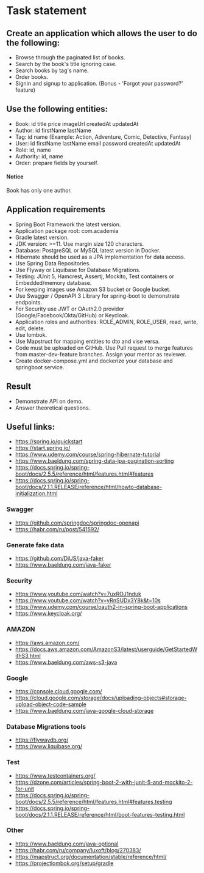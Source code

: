 # Task statement

## Create an application which allows the user to do the following:

- Browse through the paginated list of books.
- Search by the book's title ignoring case.
- Search books by tag's name.
- Order books.
- Signin and signup to application. (Bonus - 'Forgot your password?' feature)

## Use the following entities:

- Book: id title price imageUrl createdAt updatedAt
- Author: id firstName lastName
- Tag: id name  (Example: Action, Adventure, Comic, Detective, Fantasy)
- User: id firstName lastName email password createdAt updatedAt
- Role: id, name
- Authority: id, name
- Order: prepare fields by yourself.

#### Notice

Book has only one author.

## Application requirements

- Spring Boot Framework the latest version.
- Application package root: com.academia
- Gradle latest version.
- JDK version: >=11. Use margin size 120 characters.
- Database: PostgreSQL or MySQL latest version in Docker.
- Hibernate should be used as a JPA implementation for data access.
- Use Spring Data Repositories.
- Use Flyway or Liquibase for Database Migrations.
- Testing: JUnit 5, Hamcrest, Assertj, Mockito, Test containers or Embedded/memory database.
- For keeping images use Amazon S3 bucket or Google bucket.
- Use Swagger / OpenAPI 3 Library for spring-boot to demonstrate endpoints.
- For Security use JWT or OAuth2.0 provider (Google/Facebook/Okta/GitHub) or Keycloak.
- Application roles and authorities: ROLE_ADMIN, ROLE_USER, read, write, edit, delete.
- Use lombok.
- Use Mapstruct for mapping entities to dto and vise versa.
- Code must be uploaded on GitHub. Use Pull request to merge features from master-dev-feature branches. Assign your
  mentor as reviewer.
- Create docker-compose.yml and dockerize your database and springboot service.

## Result

- Demonstrate API on demo.
- Answer theoretical questions.

## Useful links:

- https://spring.io/quickstart
- https://start.spring.io/
- https://www.udemy.com/course/spring-hibernate-tutorial
- https://www.baeldung.com/spring-data-jpa-pagination-sorting
- https://docs.spring.io/spring-boot/docs/2.5.5/reference/html/features.html#features
- https://docs.spring.io/spring-boot/docs/2.1.1.RELEASE/reference/html/howto-database-initialization.html

### Swagger

- https://github.com/springdoc/springdoc-openapi
- https://habr.com/ru/post/541592/

### Generate fake data

- https://github.com/DiUS/java-faker
- https://www.baeldung.com/java-faker

### Security

- https://www.youtube.com/watch?v=7uxROJ1nduk
- https://www.youtube.com/watch?v=yRnSUDx3Y8k&t=10s
- https://www.udemy.com/course/oauth2-in-spring-boot-applications
- https://www.keycloak.org/

### AMAZON

- https://aws.amazon.com/
- https://docs.aws.amazon.com/AmazonS3/latest/userguide/GetStartedWithS3.html
- https://www.baeldung.com/aws-s3-java

### Google

- https://console.cloud.google.com/
- https://cloud.google.com/storage/docs/uploading-objects#storage-upload-object-code-sample
- https://www.baeldung.com/java-google-cloud-storage

### Database Migrations tools

- https://flywaydb.org/
- https://www.liquibase.org/

### Test

- https://www.testcontainers.org/
- https://dzone.com/articles/spring-boot-2-with-junit-5-and-mockito-2-for-unit
- https://docs.spring.io/spring-boot/docs/2.5.5/reference/html/features.html#features.testing
- https://docs.spring.io/spring-boot/docs/2.1.1.RELEASE/reference/html/boot-features-testing.html

### Other

- https://www.baeldung.com/java-optional
- https://habr.com/ru/company/luxoft/blog/270383/
- https://mapstruct.org/documentation/stable/reference/html/
- https://projectlombok.org/setup/gradle